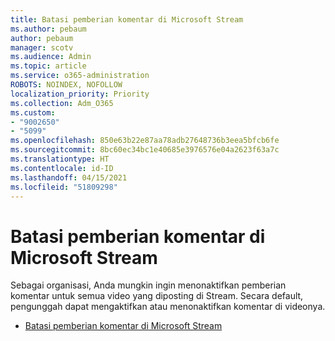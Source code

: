 ```yaml
---
title: Batasi pemberian komentar di Microsoft Stream
ms.author: pebaum
author: pebaum
manager: scotv
ms.audience: Admin
ms.topic: article
ms.service: o365-administration
ROBOTS: NOINDEX, NOFOLLOW
localization_priority: Priority
ms.collection: Adm_O365
ms.custom:
- "9002650"
- "5099"
ms.openlocfilehash: 850e63b22e87aa78adb27648736b3eea5bfcb6fe
ms.sourcegitcommit: 8bc60ec34bc1e40685e3976576e04a2623f63a7c
ms.translationtype: HT
ms.contentlocale: id-ID
ms.lasthandoff: 04/15/2021
ms.locfileid: "51809298"
---
```

# <a name="restrict-commenting-in-microsoft-stream"></a>Batasi pemberian komentar di Microsoft Stream

Sebagai organisasi, Anda mungkin ingin menonaktifkan pemberian komentar untuk semua video yang diposting di Stream. Secara default, pengunggah dapat mengaktifkan atau menonaktifkan komentar di videonya.

- [Batasi pemberian komentar di Microsoft Stream](https://docs.microsoft.com/stream/portal-disable-comments)
